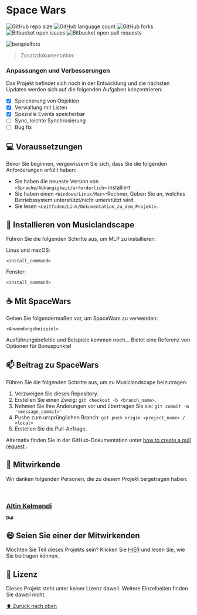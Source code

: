 # Space Wars

<!---Hier werden verschiedene Aktionen durchgeführt,wie:  Musiktitel, Sänger verwalten--->

![GitHub repo size](https://img.shields.io/github/repo-size/Altink7/README-template?style=for-the-badge)
![GitHub language count](https://img.shields.io/github/languages/count/Altink7/README-template?style=for-the-badge)
![GitHub forks](https://img.shields.io/github/forks/Altink7/README-template?style=for-the-badge)
![Bitbucket open issues](https://img.shields.io/bitbucket/issues/Altink7/README-template?style=for-the-badge)
![Bitbucket open pull requests](https://img.shields.io/bitbucket/pr-raw/Altink7/README-template?style=for-the-badge)

<img src="exemplo-image.png" alt="beispielfoto">

> Zusatzdokumentation:

### Anpassungen und Verbesserungen

Das Projekt befindet sich noch in der Entwicklung und die nächsten Updates werden sich auf die folgenden Aufgaben konzentrieren:

- [x] Speicherung von Objekten
- [x] Verwaltung mit Listen
- [x] Spezielle Events speicherbar
- [ ] Sync, leichte Synchrosierung
- [ ] Bug fix

## 💻 Voraussetzungen

Bevor Sie beginnen, vergewissern Sie sich, dass Sie die folgenden Anforderungen erfüllt haben:
<!-- Anforderungen --->
* Sie haben die neueste Version von `<Sprache/Abhängigkeit/erforderlich>` installiert
* Sie haben einen `<Windows/Linux/Mac>`-Rechner. Geben Sie an, welches Betriebssystem unterstützt/nicht unterstützt wird.
* Sie lesen `<Leitfaden/Link/Dokumentation_zu_dem_Projekt>`.

## 🚀 Installieren von Musiclandscape

Führen Sie die folgenden Schritte aus, um MLP zu installieren:

Linux und macOS:
```
<install_command>
```

Fenster:
```
<install_command>
```

## ☕ Mit SpaceWars

Gehen Sie folgendermaßen vor, um SpaceWars zu verwenden:

```
<Anwendungsbeispiel>
```

 Ausführungsbefehle und Beispiele kommen noch...  Bietet eine Referenz von Optionen für Bonuspunkte!

## 📫 Beitrag zu SpaceWars

Führen Sie die folgenden Schritte aus, um zu Musiclandscape beizutragen:

1. Verzweigen Sie dieses Repository.
2. Erstellen Sie einen Zweig: `git checkout -b <branch_name>`.
3. Nehmen Sie Ihre Änderungen vor und übertragen Sie sie: `git commit -m '<message_commit>'`
4. Pushe zum ursprünglichen Branch: `git push origin <project_name> / <local>`
5. Erstellen Sie die Pull-Anfrage.

Alternativ finden Sie in der GitHub-Dokumentation unter [how to create a pull request](https://help.github.com/en/github/collaborating-with-issues-and-pull-requests/creating-a-pull-request ) .

## 🤝 Mitwirkende

Wir danken folgenden Personen, die zu diesem Projekt beigetragen haben:

<Tabelle>
  <tr>
    <td align="center">
      <a href="#">
        <br>
        <sub>
          <h2>Altin Kelmendi</h2>
        </sub>
      </a>
    </td>
    <td align="center">
      <a href="#">
        <sub>
          <b>Du!</b>
        </sub>
      </a>
    </td>
  </tr>
</table>


## 😄 Seien Sie einer der Mitwirkenden<br>

Möchten Sie Teil dieses Projekts sein? Klicken Sie [HIER](CONTRIBUTING.md) und lesen Sie, wie Sie beitragen können.

## 📝 Lizenz

Dieses Projekt steht unter keiner Lizenz daweil. Weitere Einzelheiten finden Sie daweil nicht.

[⬆ Zurück nach oben](#SpaceWars)<br>
